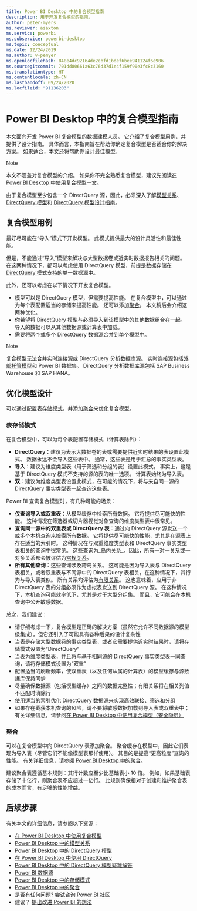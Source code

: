 ```yaml
---
title: Power BI Desktop 中的复合模型指南
description: 用于开发复合模型的指南。
author: peter-myers
ms.reviewer: asaxton
ms.service: powerbi
ms.subservice: powerbi-desktop
ms.topic: conceptual
ms.date: 12/24/2019
ms.author: v-pemyer
ms.openlocfilehash: 840e4dc92164de2ebfd1bdef6bee941124f6e906
ms.sourcegitcommit: 701dd80661a63c76d37d1e4f159f90e3fc8c3160
ms.translationtype: HT
ms.contentlocale: zh-CN
ms.lasthandoff: 09/24/2020
ms.locfileid: "91136203"
---
```

# <a name="composite-model-guidance-in-power-bi-desktop"></a>Power BI Desktop 中的复合模型指南

本文面向开发 Power BI 复合模型的数据建模人员。 它介绍了复合模型用例，并提供了设计指南。 具体而言，本指南旨在帮助你确定复合模型是否适合你的解决方案。 如果适合，本文还将帮助你设计最佳模型。

> [!NOTE]
> 本文不涵盖对复合模型的介绍。 如果你不完全熟悉复合模型，建议先阅读[在 Power BI Desktop 中使用复合模型](../transform-model/desktop-composite-models.md)一文。
>
> 由于复合模型至少包含一个 DirectQuery 源，因此，必须深入了解[模型关系](../transform-model/desktop-relationships-understand.md)、[DirectQuery 模型](../connect-data/desktop-directquery-about.md)和 [DirectQuery 模型设计指南](directquery-model-guidance.md)。

## <a name="composite-model-use-cases"></a>复合模型用例

最好尽可能在“导入”模式下开发模型。 此模式提供最大的设计灵活性和最佳性能。

但是，不能通过“导入”模型来解决与大型数据卷或近实时数据报告相关的问题。 在这两种情况下，都可以考虑使用 DirectQuery 模型，前提是数据存储在 [DirectQuery 模式支持的](../connect-data/power-bi-data-sources.md)单一数据源中。

此外，还可以考虑在以下情况下开发复合模型。

- 模型可以是 DirectQuery 模型，但需要提高性能。 在复合模型中，可以通过为每个表配置适当的存储来提高性能。 还可以添加[聚合](../transform-model/desktop-aggregations.md)。 本文稍后会介绍这两种优化。
- 你希望将 DirectQuery 模型与必须导入到该模型中的其他数据组合在一起。 导入的数据可以从其他数据源或计算表中加载。
- 需要将两个或多个 DirectQuery 数据源合并到单个模型中。

> [!NOTE]
> 复合模型无法合并实时连接源或 DirectQuery 分析数据库源。 实时连接源包括[外部托管模型](../connect-data/service-datasets-understand.md#external-hosted-models)和 Power BI 数据集。 DirectQuery 分析数据库源包括 SAP Business Warehouse 和 SAP HANA。

## <a name="optimize-model-design"></a>优化模型设计

可以通过配置表[存储模式](../transform-model/desktop-storage-mode.md)，并添加[聚合](../transform-model/desktop-aggregations.md)来优化复合模型。

### <a name="table-storage-mode"></a>表存储模式

在复合模型中，可以为每个表配置存储模式（计算表除外）：

- **DirectQuery**：建议为表示大数据卷的表或需要提供近实时结果的表设置此模式。 数据永远不会导入这些表中。 通常，这些表是用于汇总的事实类型表。
- **导入**：建议为维度类型表（用于筛选和分组的表）设置此模式。 事实上，这是基于 DirectQuery 模式不支持的源的表的唯一选项。 计算表始终为导入表。
- **双**：建议为维度类型表设置此模式，在可能的情况下，将与来自同一源的 DirectQuery 事实类型表一起查询这些表。

Power BI 查询复合模型时，有几种可能的场景：

- **仅查询导入或双重表**：从模型缓存中检索所有数据。 它将提供尽可能快的性能。 这种情况在筛选器或切片器视觉对象查询的维度类型表中很常见。
- **查询同一源中的双重表或 DirectQuery 表**：通过向 DirectQuery 源发送一个或多个本机查询来检索所有数据。 它将提供尽可能快的性能，尤其是在源表上存在适当的索引时。 这种情况在与双重维度类型表和 DirectQuery 事实类型表相关的查询中很常见。 这些查询为_岛内关系_，因此，所有一对一关系或一对多关系都会被评估为[常规关系](../transform-model/desktop-relationships-understand.md#regular-relationships)。
- **所有其他查询**：这些查询涉及跨岛关系。 这可能是因为导入表与 DirectQuery 表相关，或者双重表与不同源中的 DirectQuery 表相关，在这种情况下，其行为与导入表类似。 所有关系均评估为[有限关系](../transform-model/desktop-relationships-understand.md#limited-relationships)。 这也意味着，应用于非 DirectQuery 表的分组必须作为虚拟表发送到 DirectQuery 源。 在这种情况下，本机查询可能效率低下，尤其是对于大型分组集。 而且，它可能会在本机查询中公开敏感数据。

总之，我们建议：

- 请仔细考虑一下，复合模型是正确的解决方案（虽然它允许不同数据源的模型级集成），但它还引入了可能具有各种后果的设计复杂性
- 当表是存储大型数据卷的事实类型表，或者它需要提供近实时结果时，请将存储模式设置为“DirectQuery” 
- 当表为维度类型表，并且将与基于相同源的 DirectQuery  事实类型表一同查询，请将存储模式设置为“双重” 
- 配置适当的刷新频率，使双重表（以及任何从属的计算表）的模型缓存与源数据库保持同步
- 尽量确保数据源（包括模型缓存）之间的数据完整性；有限关系将在相关列值不匹配时消除行
- 使用适当的索引优化 DirectQuery 数据源来实现高效联接、筛选和分组
- 如果存在截获本机查询的风险，请不要将敏感数据加载到导入表或双重表中；有关详细信息，请参阅[在 Power BI Desktop 中使用复合模型（安全隐患）](../transform-model/desktop-composite-models.md#security-implications)

### <a name="aggregations"></a>聚合

可以在复合模型中向 DirectQuery 表添加聚合。 聚合缓存在模型中，因此它们表现为导入表（尽管它们不能像模型表那样使用）。 其目的是提高“更高粒度”查询的性能。 有关详细信息，请参阅 [Power BI Desktop 中的聚合](../transform-model/desktop-aggregations.md)。

建议聚合表遵循基本规则：其行计数应至少比基础表小 10 倍。 例如，如果基础表存储了十亿行，则聚合表不应超过一亿行。 此规则确保相对于创建和维护聚合表的成本而言，有足够的性能增益。

## <a name="next-steps"></a>后续步骤

有关本文的详细信息，请参阅以下资源：

- [在 Power BI Desktop 中使用复合模型](../transform-model/desktop-composite-models.md)
- [Power BI Desktop 中的模型关系](../transform-model/desktop-relationships-understand.md)
- [Power BI Desktop 中的 DirectQuery 模型](../connect-data/desktop-directquery-about.md)
- [在 Power BI Desktop 中使用 DirectQuery](../connect-data/desktop-use-directquery.md)
- [Power BI Desktop 中的 DirectQuery 模型疑难解答](../connect-data/desktop-directquery-troubleshoot.md)
- [Power BI 数据源](../connect-data/power-bi-data-sources.md)
- [Power BI Desktop 中的存储模式](../transform-model/desktop-storage-mode.md)
- [Power BI Desktop 中的聚合](../transform-model/desktop-aggregations.md)
- 是否有任何问题? [尝试咨询 Power BI 社区](https://community.powerbi.com/)
- 建议？ [提出改进 Power BI 的想法](https://ideas.powerbi.com)
